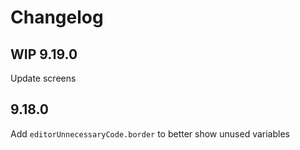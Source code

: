 # Changelog

## WIP 9.19.0

Update screens

## 9.18.0

Add `editorUnnecessaryCode.border` to better show unused variables